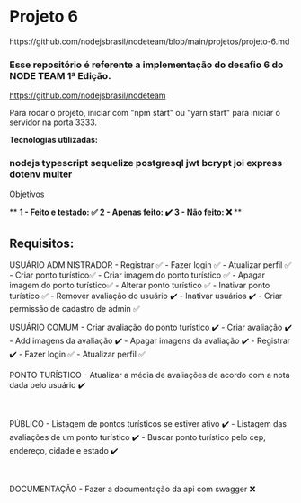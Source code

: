 
<h1>Projeto 6</h1>

<p>https://github.com/nodejsbrasil/nodeteam/blob/main/projetos/projeto-6.md</p>

<h3>Esse repositório é referente a implementação do desafio 6 do NODE TEAM 1ª Edição.</h3>

https://github.com/nodejsbrasil/nodeteam

Para rodar o projeto, iniciar com "npm start" ou "yarn start" para iniciar o servidor na porta 3333.

<b>Tecnologias utilizadas:</b>
<h3>
    nodejs
    typescript
    sequelize
    postgresql
    jwt
    bcrypt
    joi
    express
    dotenv
    multer
</h3>

Objetivos

**
<b>
    1 - Feito e testado: ✅
    2 - Apenas feito: ✔️
    3 - Não feito: ❌
</b>
**
## Requisitos:
USUÁRIO ADMINISTRADOR
    - Registrar ✅
    - Fazer login ✅
    - Atualizar perfil ✅
    - Criar ponto turístico✅
        - Criar imagem do ponto turístico ✅
        - Apagar imagem do ponto turístico✅
    - Alterar ponto turístico ✅
    - Inativar ponto turístico ✅
    - Remover avaliação do usuário ✔️
    - Inativar usuários ✔️
    - Criar permissão de cadastro de admin ✅
</br>

USUÁRIO COMUM
    - Criar avaliação do ponto turístico ✔️
        - Criar avaliação ✔️
        - Add imagens da avaliação ✔️
        - Apagar imagens da avaliação ✔️
    - Registrar ✔️
    - Fazer login ✅
    - Atualizar perfil ✅
</br>

PONTO TURÍSTICO
    - Atualizar a média de avaliações de acordo com a nota dada pelo usuário ✔️
    
</br>

PÚBLICO
    - Listagem de pontos turísticos se estiver ativo ✔️
    - Listagem das avaliações de um ponto turístico ✔️
    - Buscar ponto turístico pelo cep, endereço, cidade e estado ✔️

</br>

DOCUMENTAÇÃO
    - Fazer a documentação da api com swagger ❌
